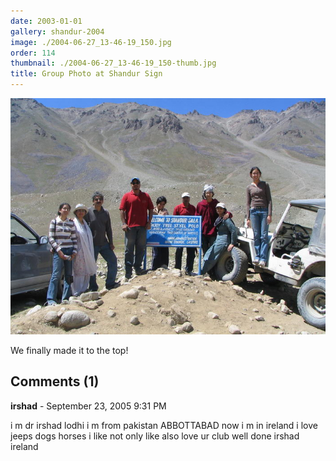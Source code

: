 ```yaml
---
date: 2003-01-01
gallery: shandur-2004
image: ./2004-06-27_13-46-19_150.jpg
order: 114
thumbnail: ./2004-06-27_13-46-19_150-thumb.jpg
title: Group Photo at Shandur Sign
---
```


![Group Photo at Shandur Sign](./2004-06-27_13-46-19_150.jpg)

We finally made it to the top!

<div id="comments">

## Comments (1)

<div id="comment">

**irshad** - September 23, 2005  9:31 PM

i m dr irshad lodhi i m from pakistan ABBOTTABAD now i m in ireland i love jeeps dogs horses i like not only like also love ur club well done irshad ireland

</div>

</div>